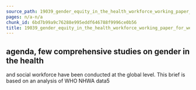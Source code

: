 ```yaml
---
source_path: 19039_gender_equity_in_the_health_workforce_working_paper_for_web_pdf.md
pages: n/a-n/a
chunk_id: 6bd7b99a9c76288e995eddf646788f9996ce0b56
title: 19039_gender_equity_in_the_health_workforce_working_paper_for_web_pdf
---
```

## agenda, few comprehensive studies on gender in the health

and social workforce have been conducted at the global level. This brief is based on an analysis of WHO NHWA data5
